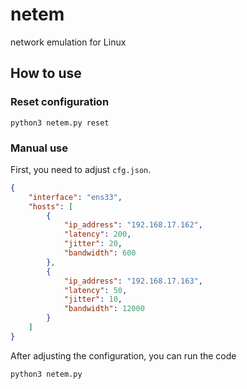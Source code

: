 # netem

network emulation for Linux

## How to use

### Reset configuration

```shell
python3 netem.py reset
```

### Manual use

First, you need to adjust `cfg.json`.

```json
{
    "interface": "ens33",
    "hosts": [
        {
            "ip_address": "192.168.17.162",
            "latency": 200,
            "jitter": 20,
            "bandwidth": 600
        },
        {
            "ip_address": "192.168.17.163",
            "latency": 50,
            "jitter": 10,
            "bandwidth": 12000
        }
    ]
}
```

After adjusting the configuration, you can run the code

```shell
python3 netem.py
```


